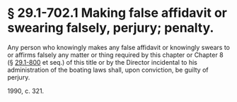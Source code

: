 # § 29.1-702.1 Making false affidavit or swearing falsely, perjury; penalty.

<p>Any person who knowingly makes any false affidavit or knowingly swears to or affirms falsely any matter or thing required by this chapter or Chapter 8 (§ <a href='http://law.lis.virginia.gov/vacode/29.1-800/'>29.1-800</a> et seq.) of this title or by the Director incidental to his administration of the boating laws shall, upon conviction, be guilty of perjury.</p><p>1990, c. 321.</p>